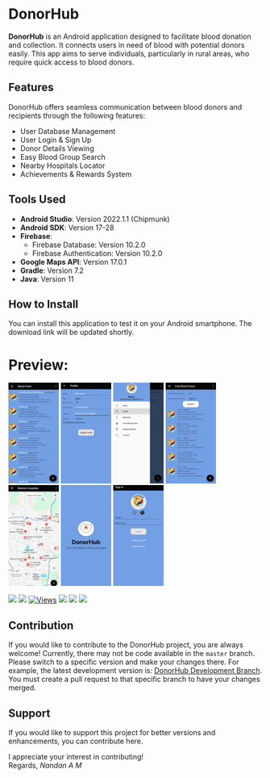 # DonorHub

**DonorHub** is an Android application designed to facilitate blood donation and collection. It connects users in need of blood with potential donors easily. This app aims to serve individuals, particularly in rural areas, who require quick access to blood donors.

## Features
DonorHub offers seamless communication between blood donors and recipients through the following features:
- User Database Management
- User Login & Sign Up
- Donor Details Viewing
- Easy Blood Group Search
- Nearby Hospitals Locator
- Achievements & Rewards System

## Tools Used
- **Android Studio**: Version 2022.1.1 (Chipmunk)
- **Android SDK**: Version 17-28
- **Firebase**: 
  - Firebase Database: Version 10.2.0
  - Firebase Authentication: Version 10.2.0
- **Google Maps API**: Version 17.0.1
- **Gradle**: Version 7.2
- **Java**: Version 11

## How to Install
You can install this application to test it on your Android smartphone. The download link will be updated shortly.

# Preview: 
<img src="https://raw.githubusercontent.com/amnandan9/DonorHubv1/master/DonorHub%20(1).jpg" alt="Splash Screen" width="100" height="200" /> <img src="https://raw.githubusercontent.com/amnandan9/DonorHubv1/master/DonorHub%20(2).jpg" alt="Splash Screen" width="100" height="200" /> <img src="https://raw.githubusercontent.com/amnandan9/DonorHubv1/master/DonorHub%20(3).jpg" alt="Splash Screen" width="100" height="200" /> <img src="https://raw.githubusercontent.com/amnandan9/DonorHubv1/master/DonorHub%20(4).jpg" alt="Splash Screen" width="100" height="200" /> <img src="https://raw.githubusercontent.com/amnandan9/DonorHubv1/master/DonorHub%20(5).jpg" alt="Splash Screen" width="100" height="200" /> <img src="https://raw.githubusercontent.com/amnandan9/DonorHubv1/master/DonorHub%20(6).jpg" alt="Splash Screen" width="100" height="200" /> <img 
src="https://raw.githubusercontent.com/amnandan9/DonorHubv1/master/DonorHub%20(7).jpg" alt="Splash Screen" width="100" height="200" /> 

![](https://img.shields.io/github/stars/amnandan9/DonorHubv1.svg)
![](https://img.shields.io/github/forks/amnandan9/DonorHubv1.svg)
[![Views](https://hits.dwyl.com/amnandan9/DonorHubv1.svg?style=flat-square&show=unique)](http://hits.dwyl.com/amnandan9/DonorHubv1)
![](https://img.shields.io/github/tag/amnandan9/DonorHubv1.svg) 
![](https://img.shields.io/github/v/release/amnandan9/DonorHubv1.svg) 
![](https://img.shields.io/github/issues/amnandan9/DonorHubv1.svg)

## Contribution
If you would like to contribute to the DonorHub project, you are always welcome! Currently, there may not be code available in the `master` branch. Please switch to a specific version and make your changes there. For example, the latest development version is: [DonorHub Development Branch](https://github.com/amnandan9/DonorHubv1/tree/development). You must create a pull request to that specific branch to have your changes merged.

## Support
If you would like to support this project for better versions and enhancements, you can contribute here.

I appreciate your interest in contributing!<br>
Regards, 
*Nandan A M*

